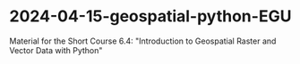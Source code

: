 # 2024-04-15-geospatial-python-EGU
Material for the Short Course 6.4: "Introduction to Geospatial Raster and Vector Data with Python"

